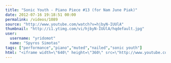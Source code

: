 ```yaml
---
title: "Sonic Youth - Piano Piece #13 (for Nam June Piak)"
date: 2012-07-16 19:18:51 00:00
permalink: /videos/1089
source: "http://www.youtube.com/watch?v=hjbyN-IUUlA"
thumbnail: "http://i1.ytimg.com/vi/hjbyN-IUUlA/hqdefault.jpg"
user:
  username: "yridomot"
  name: "Spyros Simotas"
tags: ["performance","piano","muted","nailed","sonic youth"]
html: "<iframe width=\"640\" height=\"360\" src=\"http://www.youtube.com/embed/hjbyN-IUUlA?wmode=transparent&fs=1&feature=oembed\" frameborder=\"0\" allowfullscreen></iframe>"
---
```


